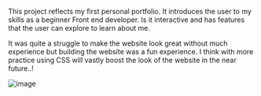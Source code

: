 This project reflects my first personal portfolio. It introduces the user to my skills as a beginner Front end developer. Is it interactive and has features that the user can explore to learn about me.

It was quite a struggle to make the website look great without much experience but building the website was a fun experience. I think with more practice using CSS will vastly boost the look of the website in the near future..!

![image](https://user-images.githubusercontent.com/91503750/225432431-44c466e0-9b7d-4ef1-bccd-546aa0c250c0.png)
